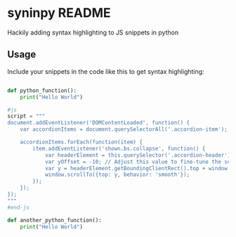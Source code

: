 # syninpy README

Hackily adding syntax highlighting to JS snippets in python

## Usage

Include your snippets in the code like this to get syntax highlighting:


```python

def python_function():
    print("Hello World")

#js
script = """
document.addEventListener('DOMContentLoaded', function() {
    var accordionItems = document.querySelectorAll('.accordion-item');

    accordionItems.forEach(function(item) {
        item.addEventListener('shown.bs.collapse', function() {
            var headerElement = this.querySelector('.accordion-header');
            var yOffset = -10; // Adjust this value to fine-tune the scroll position
            var y = headerElement.getBoundingClientRect().top + window.pageYOffset + yOffset;
            window.scrollTo({top: y, behavior: 'smooth'});
        });
    });
});
"""
#end-js

def another_python_function():
    print("Hello World")

```